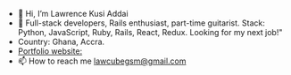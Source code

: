 - 👋 Hi, I’m Lawrence Kusi Addai
- 👀 Full-stack developers, Rails enthusiast, part-time guitarist. Stack: Python, JavaScript, Ruby, Rails, React, Redux. Looking for my next job!"
- Country: Ghana, Accra.
- [Portfolio website:](https://kusilaw.github.io/portfolio/)
- 📫 How to reach me lawcubegsm@gmail.com

<!---
kusiLaw/kusiLaw is a ✨ special ✨ repository because its `README.md` (this file) appears on your GitHub profile.
You can click the Preview link to take a look at your changes.
--->
